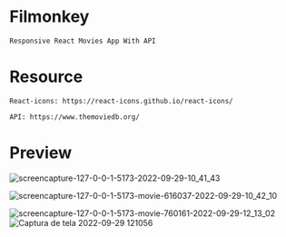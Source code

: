 # Filmonkey

    Responsive React Movies App With API

# Resource

    React-icons: https://react-icons.github.io/react-icons/

    API: https://www.themoviedb.org/

# Preview

![screencapture-127-0-0-1-5173-2022-09-29-10_41_43](https://user-images.githubusercontent.com/100380799/193068446-e24d7fd2-5f0e-4e4a-81a4-340b0c12f011.png)

![screencapture-127-0-0-1-5173-movie-616037-2022-09-29-10_42_10](https://user-images.githubusercontent.com/100380799/193068487-00420a4a-7d0a-4072-b7bc-fa932956a502.png)

![screencapture-127-0-0-1-5173-movie-760161-2022-09-29-12_13_02](https://user-images.githubusercontent.com/100380799/193070608-ce24d682-dfb1-4d8f-90d9-849997c68dcd.png) ![Captura de tela 2022-09-29 121056](https://user-images.githubusercontent.com/100380799/193071409-ed2022a9-1e6f-4eec-a85d-50aefd3e13b9.png)

